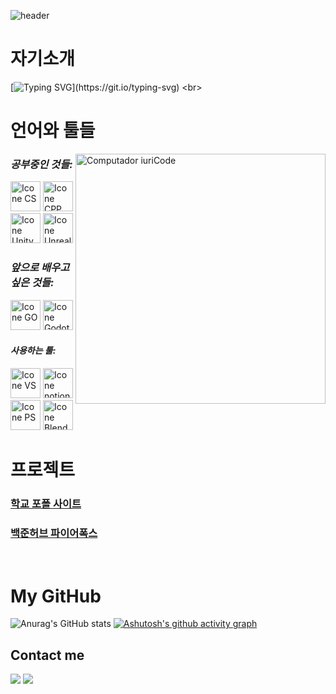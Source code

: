 ![header](https://capsule-render.vercel.app/api?type=waving&height=300&color=4166F5&text=Hello,%20I'm%20koori!&textBg=false&fontColor=234794&fontSize=90&animation=fadeIn)

# **자기소개**
[![Typing SVG](https://readme-typing-svg.demolab.com/?font=Black+Han+Sans&duration=3000&pause=1000&color=2956B2&random=false&width=435&lines=%EC%A0%80%EB%8A%94+%EA%B2%8C%EC%9E%84%EB%A7%88%EC%9D%B4%EC%8A%A4%ED%84%B0%EA%B3%A0%EC%97%90+%EC%9E%AC%ED%95%99+%EC%A4%91%EC%9D%B8;2%ED%95%99%EB%85%84+%EC%B5%9C%EC%B0%AC%ED%98%B8%EC%9E%85%EB%8B%88%EB%8B%A4!)](https://git.io/typing-svg)
<br>

# **언어와 툴들**

<img src="https://raw.githubusercontent.com/MicaelliMedeiros/micaellimedeiros/master/image/computer-illustration.png" min-width="400px" max-width="400px" width="400px" align="right" alt="Computador iuriCode">

### *공부중인 것들:*
  <img height="48px" width="48px" alt="Icone CS" src="https://skillicons.dev/icons?i=cs"/>
  <img height="48px" width="48px" alt="Icone CPP" src="https://skillicons.dev/icons?i=cpp"/>
  <img height="48px" width="48px" alt="Icone Unity" src="https://skillicons.dev/icons?i=unity"/>
  <img height="48px" width="48px" alt="Icone Unreal" src="https://skillicons.dev/icons?i=unreal"/>

### *앞으로 배우고 싶은 것들:*
 <img height="48px" width="48px" alt="Icone GO" src="https://skillicons.dev/icons?i=go"/>
 <img height="48px" width="48px" alt="Icone Godot" src="https://skillicons.dev/icons?i=godot"/>
  
#### *사용하는 툴:*
  <img height="48px" width="48px" alt="Icone VS" src="https://skillicons.dev/icons?i=visualstudio"/>
  <img height="48px" width="48px" alt="Icone notion" src="https://skillicons.dev/icons?i=notion"/>
  <img height="48px" width="48px" alt="Icone PS" src="https://skillicons.dev/icons?i=ps"/>
  <img height="48px" width="48px" alt="Icone Blender" src="https://skillicons.dev/icons?i=blender"/>
<br>

# 프로젝트
### [학교 포폴 사이트](https://ggm.gondr.net/user/profile/330)
### [백준허브 파이어폭스](https://github.com/koori0831/BaekjoonHubFirefox)
<br>

# My GitHub

![Anurag's GitHub stats](https://github-readme-stats.vercel.app/api?username=koori0831&hide=contribs,prs&show_icons=true&theme=shades-of-purple)
[![Ashutosh's github activity graph](https://github-readme-activity-graph.vercel.app/graph?username=koori0831&theme=tokyo-night)](https://github.com/ashutosh00710/github-readme-activity-graph)
<br>

## Contact me
<div>
<a href = "mailto: fuyunokoori0831@gmail.com"><img loading="lazy" src="https://img.shields.io/badge/Gmail-D14836?style=for-the-badge&logo=gmail&logoColor=white" target="_blank"></a>
<a href = https://github.com/koori0831 ><img loading="lazy" src="https://img.shields.io/badge/GitHub-100000?style=for-the-badge&logo=github&logoColor=white" target="_blank"></a>
